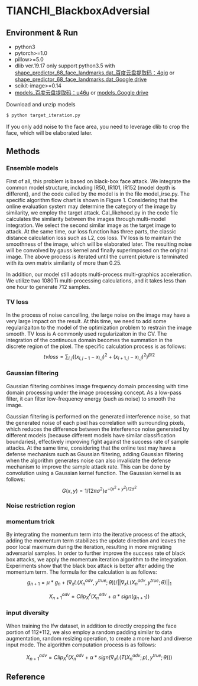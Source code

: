 # TIANCHI_BlackboxAdversial




## Environment & Run
- python3
- pytorch>=1.0
- pillow>=5.0
- dlib ver.19.17   only support python3.5    with [shape_predictor_68_face_landmarks.dat_百度云盘提取码：4qjg](https://pan.baidu.com/s/1LMhhW2tXa8a1m2dx8-mCzQ&shfl=shareset) or [shape_predictor_68_face_landmarks.dat_Google drive](https://drive.google.com/open?id=1iMXiyvu3nYcNumtUHifVauU3-P_I_ssV)
- scikit-image>=0.14
- [models_百度云盘提取码：u46u](https://pan.baidu.com/s/1USe0e12jyeVj49AELL7KLw&shfl=shareset) or [models_Google drive](https://drive.google.com/open?id=1KrBN9-vlpmcbX5N-vc0QtKVsXuxF0jXd)

Download and unzip models
```bash
$ python target_iteration.py
```
If you only add noise to the face area, you need to leverage dlib to crop the face, which will be elaborated later.

## Methods
### Ensemble models
First of all, this problem is based on black-box face attack. We integrate the common model structure, including IR50, IR101, IR152 (model depth is different), and the code called by the model is in the file model_irse.py. The specific algorithm flow chart is shown in Figure 1. Considering that the online evaluation system may determine the category of the image by similarity, we employ the target attack. Cal_likehood.py in the code file calculates the similarity between the images through multi-model integration. We select the second similar image as the target image to attack. At the same time, our loss function has three parts, the classic distance calculation loss such as L2, cos loss. TV loss is to maintain the smoothness of the image, which will be elaborated later. The resulting noise will be convolved by gauss kernel and finally superimposed on the original image. The above process is iterated until the current picture is terminated with its own matrix similarity of more than 0.25.

In addition, our model still adopts multi-process multi-graphics acceleration. We utilize two 1080Ti multi-processing calculations, and it takes less than one hour to generate 712 samples.

### TV loss
In the process of noise cancelling, the large noise on the image may have a very large impact on the result. At this time, we need to add some regularizaiton to the model of the optimization problem to restrain the image smooth. TV loss is A commonly used regularizaiton in the CV. The integration of the continuous domain becomes the summation in the discrete region of the pixel. The specific calculation process is as follows:
$$ tvloss= ∑_{i,j}((x_{i,j-1}-x_{i,j} )^2+(x_{i+1,j}-x_{i,j} )^2 )^{β/2} $$

### Gaussian filtering
Gaussian filtering combines image frequency domain processing with time domain processing under the image processing concept. As a low-pass filter, it can filter low-frequency energy (such as noise) to smooth the image.

Gaussian filtering is performed on the generated interference noise, so that the generated noise of each pixel has correlation with surrounding pixels, which reduces the difference between the interference noise generated by different models (because different models have similar classification boundaries), effectively improving fight against the success rate of sample attacks. At the same time, considering that the online test may have a defense mechanism such as Gaussian filtering, adding Gaussian filtering when the algorithm generates noise can also invalidate the defense mechanism to improve the sample attack rate. This can be done by convolution using a Gaussian kernel function. The Gaussian kernel is as follows:
$$G(x,y)=1/{(2πσ^2)} e^{{-(x^2+y^2)}/2σ^2} $$

### Noise restriction region


### momentum trick
By integrating the momentum term into the iterative process of the attack, adding the momentum term stabilizes the update direction and leaves the poor local maximum during the iteration, resulting in more migrating adversarial samples. In order to further improve the success rate of black box attacks, we apply the momentum iteration algorithm to the integration. Experiments show that the black box attack is better after adding the momentum term. The formula for the calculation is as follows:
$$ g_{n+1}= μ*g_n+(∇_x L(X_n^{adv},y^{true};θ))/{||∇_x L(X_n^{adv},y^{true};θ)||_1 } $$

$$X_{n+1}^{adv}=Clip_X^ϵ (X_n^{adv}+α*sign(g_{n+1}) )  $$

### input diversity
When training the lfw dataset, in addition to directly cropping the face portion of 112*112, we also employ a random padding similar to data augmentation, random resizing operation, to create a more hard and diverse input mode.
The algorithm computation process is as follows:

$$X_{n+1}^{adv}=Clip_X^ϵ ( X_n^{adv}+α*sign(∇_x L(T(X_n^{adv};p),y^{true};θ)) )$$


## Reference

